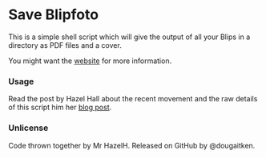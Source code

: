# Save Blipfoto

This is a simple shell script which will give the output of all your Blips in a directory as PDF files and a cover.

You might want the [website](https://dougaitken.co.uk/Save-Blip) for more information.

### Usage

Read the post by Hazel Hall about the recent movement and the raw details of this script him her [blog post](http://hazelhall.org/2015/03/17/save-blipfoto-how-to-automatically-generate-pdf-files-of-your-journal-entries/).

### Unlicense

Code thrown together by Mr HazelH. Released on GitHub by @dougaitken.

